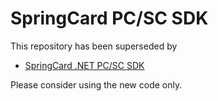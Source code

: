 # SpringCard PC/SC SDK

This repository has been superseded by

- [SpringCard .NET PC/SC SDK](https://github.com/springcard/springcard-dotnet-pcsc-sdk)

Please consider using the new code only.